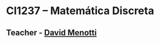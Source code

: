 # CI1237 – Matemática Discreta

## Teacher - [David Menotti](https://scholar.google.com/citations?user=Ipu5_-gAAAAJ&hl=en)
